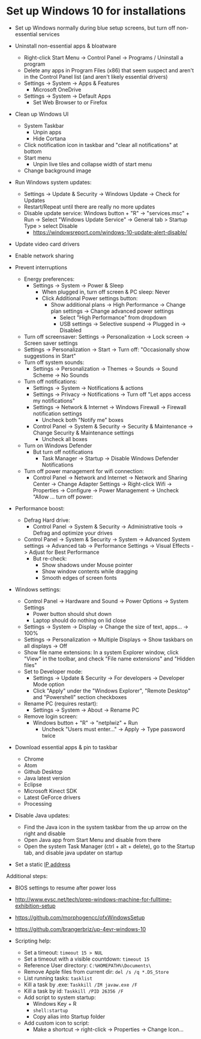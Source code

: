# Set up Windows 10 for installations

* Set up Windows normally during blue setup screens, but turn off non-essential services

* Uninstall non-essential apps & bloatware
  * Right-click Start Menu -> Control Panel -> Programs / Uninstall a program
  * Delete any apps in Program Files (x86) that seem suspect and aren't in the Control Panel list (and aren't likely essential drivers) 
  * Settings -> System -> Apps & Features
    * Microsoft OneDrive
  * Settings -> System -> Default Apps
    * Set Web Browser to or Firefox

* Clean up Windows UI
  * System Taskbar
    * Unpin apps
    * Hide Cortana
  * Click notification icon in taskbar and "clear all notifications" at bottom
  * Start menu
    * Unpin live tiles and collapse width of start menu
  * Change background image

* Run Windows system updates:
  * Settings -> Update & Security -> Windows Update -> Check for Updates
  * Restart/Repeat until there are really no more updates
  * Disable update service: Windows button + "R" -> "services.msc" + Run -> Select "Windows Update Service" ->  General tab > Startup Type > select Disable
  	* https://windowsreport.com/windows-10-update-alert-disable/
* Update video card drivers

* Enable network sharing

* Prevent interruptions
  * Energy preferences:
    * Settings -> System -> Power & Sleep
      * When plugged in, turn off screen & PC sleep: Never
      * Click Additional Power settings button:
        * Show additional plans -> High Performance -> Change plan settings -> Change advanced power settings
          * Select "High Performance" from dropdown
          * USB settings -> Selective suspend -> Plugged in -> Disabled
  * Turn off screensaver: Settings -> Personalization -> Lock screen -> Screen saver settings
  * Settings -> Personalization -> Start -> Turn off: "Occasionally show suggestions in Start"
  * Turn off system sounds:
    * Settings -> Personalization -> Themes -> Sounds -> Sound Scheme -> No Sounds
  * Turn off notifications:
    * Settings -> System -> Notifications & actions
    * Settings -> Privacy -> Notifications -> Turn off "Let apps access my notifications"
    * Settings -> Network & Internet -> Windows Firewall -> Firewall notification settings
      * Uncheck both "Notify me" boxes
    * Control Panel -> System & Security -> Security & Maintenance -> Change Security & Maintenance settings
      * Uncheck all boxes
  * Turn on Windows Defender
    * But turn off notifications
      * Task Manager -> Startup -> Disable Windows Defender Notifications
  * Turn off power management for wifi connection: 
    * Control Panel -> Network and Internet -> Network and Sharing Center -> Change Adapter Settings -> Right-click Wifi -> Properties -> Configure -> Power Management -> Uncheck "Allow ... turn off power:

* Performance boost:
  * Defrag Hard drive:
    * Control Panel -> System & Security -> Administrative tools -> Defrag and optimize your drives
  * Control Panel -> System & Security -> System -> Advanced System settings -> Advanced tab -> Performance Settings -> Visual Effects -> Adjust for Best Performance
    * But re-check:
      * Show shadows under Mouse pointer
      * Show window contents while dragging
      * Smooth edges of screen fonts

* Windows settings:
  * Control Panel -> Hardware and Sound -> Power Options -> System Settings
    * Power button should shut down
    * Laptop should do nothing on lid close
  * Settings -> System -> Display -> Change the size of text, apps... -> 100%
  * Settings -> Personalization -> Multiple Displays -> Show taskbars on all displays -> Off
  * Show file name extensions: In a system Explorer window, click "View" in the toolbar, and check "File name extensions" and "Hidden files"
  * Set to Developer mode:
    * Settings -> Update & Security -> For developers -> Developer Mode option
    * Click "Apply" under the "Windows Explorer", "Remote Desktop" and "Powershell" section checkboxes
  * Rename PC (requires restart):
    * Settings -> System -> About -> Rename PC
  * Remove login screen:
    * Windows button + "R" -> "netplwiz" + Run
      * Uncheck "Users must enter..." -> Apply -> Type password twice

* Download essential apps & pin to taskbar
  * Chrome
  * Atom
  * Github Desktop
  * Java latest version
  * Eclipse
  * Microsoft Kinect SDK
  * Latest GeForce drivers
  * Processing

* Disable Java updates:
  * Find the Java icon in the system taskbar from the up arrow on the right and disable
  * Open Java app from Start Menu and disable from there
  * Open the system Task Manager (ctrl + alt + delete), go to the Startup tab, and disable java updater on startup

* Set a static [IP address](https://portforward.com/networking/static-ip-windows-10.htm)

Additional steps:
  * BIOS settings to resume after power loss
  * http://www.evsc.net/tech/prep-windows-machine-for-fulltime-exhibition-setup
  * https://github.com/morphogencc/ofxWindowsSetup
  * https://github.com/brangerbriz/up-4evr-windows-10

* Scripting help:
  * Set a timeout: `timeout 15 > NUL`
  * Set a timeout with a visible countdown: `timeout 15`
  * Reference User directory: `C:%HOMEPATH%\Documents\`
  * Remove Apple files from current dir: `del /s /q *.DS_Store`
  * List running tasks: `tasklist`
  * Kill a task by .exe: `Taskkill /IM javaw.exe /F`
  * Kill a task by id: `Taskkill /PID 26356 /F`
  * Add script to system startup:
    * Windows Key + R
    * `shell:startup`
    * Copy alias into Startup folder
  * Add custom icon to script:
    * Make a shortcut -> right-click -> Properties -> Change Icon...
